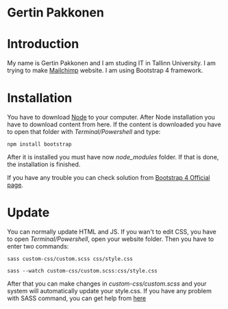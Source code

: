# Gertin Pakkonen

# Introduction
My name is Gertin Pakkonen and I am studing IT in Tallinn University. I am trying to make [Mailchimp](https://mailchimp.com/) website. I am using Bootstrap 4 framework. 

# Installation
You have to download [Node](https://nodejs.org/en/download/) to your computer. After Node installation you have to download content from here. If the content is downloaded you have to open that folder with *Terminal/Powershell* and type: 

`npm install bootstrap`

After it is installed you must have now *node_modules* folder. If that is done, the installation is finished.

If you have any trouble you can check solution from [Bootstrap 4 Official page](https://getbootstrap.com/docs/4.0/getting-started/download/).

# Update
You can normally update HTML and JS. If you wan't to edit CSS, you have to open *Terminal/Powershell*, open your website folder. Then you have to enter two commands:

`sass custom-css/custom.scss css/style.css`

`sass --watch custom-css/custom.scss:css/style.css`

After that you can make changes in *custom-css/custom.scss* and your system will automatically update your style.css. If you have any problem with SASS command, you can get help from [here](https://sass-lang.com/install)


